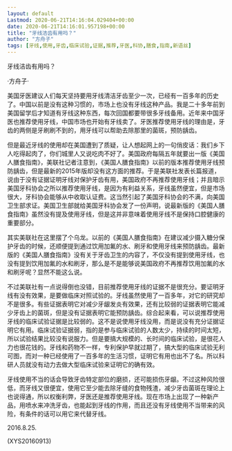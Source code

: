 ```yaml
---
layout: default
Lastmod: 2020-06-21T14:16:04.029404+00:00
date: 2020-06-21T14:16:01.957198+00:00
title: "牙线洁齿有用吗？"
author: "方舟子"
tags: [牙线,使用,牙齿,临床试验,证据,推荐,牙医,科协,膳食,指南,新语丝]
---
```


牙线洁齿有用吗？

·方舟子·

美国牙医建议人们每天坚持要用牙线清洁牙齿至少一次，已经有一百多年的历史了。中国以前是没有这种习惯的，市场上也没有牙线这种产品。我是二十多年前到美国留学后才知道有牙线这种东西，每次回国都要带很多牙线备用。近年来中国牙医也推荐使用牙线，中国市场也开始有牙线卖了。牙医推荐使用牙线的理由是，牙齿的两侧是牙刷刷不到的，用牙线可以帮助去除那里的菌斑，预防龋齿。

但是最近牙线的使用却在美国遭到了质疑，让人想起网上的一句俏皮话：我们乡下人吃得起肉了，你们城里人又说吃肉不好了。美国政府每隔五年就要出一版《美国人膳食指南》，美联社记者注意到，《美国人膳食指南》以前的版本推荐使用牙线预防龋齿，但是最新的2015年版却没有这方面的推荐。于是美联社发表长篇报道，说由于没有证据证明牙线对保护牙齿有用，美国政府不再推荐使用牙线；并且暗示美国牙科协会之所以推荐使用牙线，是因为有利益关系，牙线虽然便宜，但是市场很大，牙科协会能够从中收取认证费。这当然引起了美国牙科协会的不满，向美国卫生部求证。美国卫生部就给美国牙科协会发了一份声明，说最新版的《美国人膳食指南》虽然没有提及使用牙线，但是这并非意味着使用牙线不是保持口腔健康的重要部分。

其实美联社在这里摆了个乌龙。以前的《美国人膳食指南》在建议减少摄入糖分保护牙齿的时候，还顺便提到通过饮用加氟的水、刷牙和使用牙线来预防龋齿。最新版的《美国人膳食指南》没有关于牙齿卫生的内容了，不仅没有提到使用牙线，也没有提到饮用加氟的水和刷牙，那么是不是能够说美国政府不再推荐饮用加氟的水和刷牙呢？显然不能这么说。

不过美联社有一点说得倒也没错，目前推荐使用牙线的证据不是很充分。要证明牙线有没有效果，是要做临床对照试验的。牙线虽然使用了一百多年，对它的研究却不是很多。有些证据表明它对减少牙龈发炎有效果，还有比较弱的证据表明它能减少牙齿上的菌斑，但是没有证据表明它能预防龋齿。综合起来看，可以说推荐使用牙线的临床试验证据是比较弱的。这不是说使用牙线没用，而是说没有充分证据证明它有用。临床试验证据弱，指的是参与临床试验的人数太少，持续的时间太短，所以试验结果比较没有说服力。但是要搞大规模的、长时间的临床试验，是很花人力也很花钱的。牙线和药物不一样，专利保护早就过期了，搞大型的临床试验无利可图，而对一种已经使用了一百多年的生活习惯，证明它有用也出不了名。所以科研人员就没有动力去做大型临床试验来证明它的确有效。

牙线使用不当的话会导致牙齿特定部位的磨损，还可能损伤牙龈。不过这种风险很低，而牙线又很便宜，使用它至少能去除牙缝的食物残渣，减少牙齿菌斑在理论上也说得通，所以权衡利弊，牙医还是推荐使用牙线。现在市场上出现了一种新产品，用喷水来冲洗牙齿，也能起到牙线的作用，而且还没有牙线使用不当带来的风险，有条件的话可以用它来代替牙线。

2016.8.25.

(XYS20160913)

